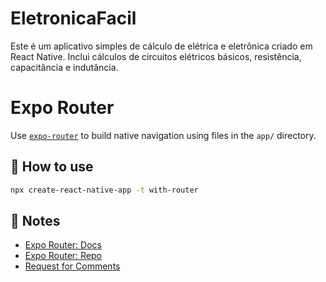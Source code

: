 # EletronicaFacil
Este é um aplicativo simples de cálculo de elétrica e eletrônica criado em React Native. Inclui cálculos de circuitos elétricos básicos, resistência, capacitância e indutância.

# Expo Router 

Use [`expo-router`](https://expo.github.io/router) to build native navigation using files in the `app/` directory.

## 🚀 How to use

```sh
npx create-react-native-app -t with-router
```

## 📝 Notes

- [Expo Router: Docs](https://expo.github.io/router)
- [Expo Router: Repo](https://github.com/expo/router)
- [Request for Comments](https://github.com/expo/router/discussions/1)